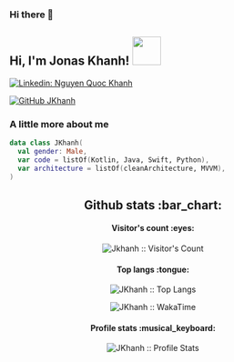 ### Hi there 👋
<h2> Hi, I'm Jonas Khanh! <img src="https://media.giphy.com/media/mGcNjsfWAjY5AEZNw6/giphy.gif" width="50"></h2>

[![Linkedin: Nguyen Quoc Khanh](https://img.shields.io/badge/-jonasKhanh-blue?style=flat-square&logo=Linkedin&logoColor=white&link=https://www.linkedin.com/in/nguyen-quoc-kh%C3%A1nh-74a04113b/)](https://www.linkedin.com/in/nguyen-quoc-kh%C3%A1nh-74a04113b/)

[![GitHub JKhanh](https://img.shields.io/github/followers/JKhanh?label=follow&style=social)](https://github.com/JKhanh)

### A little more about me

```kotlin
data class JKhanh(
  val gender: Male,
  var code = listOf(Kotlin, Java, Swift, Python),
  var architecture = listOf(cleanArchitecture, MVVM),
)
```

<h2 align="center">Github stats :bar_chart:</h2>

<h4 align="center">Visitor's count :eyes:</h4>

<p align="center"><img src="https://profile-counter.glitch.me/{JKhanh}/count.svg" alt="Jkhanh :: Visitor's Count" /></p>

<h4 align="center">Top langs :tongue:</h4>

<p align="center"><img src="https://github-readme-stats.vercel.app/api/top-langs/?username=JKhanh&langs_count=10&theme=tokyonight&layout=compact" alt="JKhanh :: Top Langs" /></p>

<p align="center"><img src="https://github-readme-stats.vercel.app/api/wakatime?username=aatalata" alt="JKhanh :: WakaTime" /></p>

<h4 align="center">Profile stats :musical_keyboard:</h4>

<p align="center"><img src="https://github-readme-stats.vercel.app/api?username=JKhanh&show_icons=true&theme=synthwave" alt="JKhanh :: Profile Stats" /></p>
